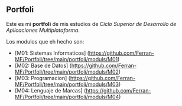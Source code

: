 ## Portfoli

Este es mi **portfoli** de mis estudios de *Ciclo Superior de Desarrollo de Aplicaciones Multiplataforma*.

Los modulos que eh hecho son:

- [M01: Sistemas Informaticos] (https://github.com/Ferran-MF/Portfoli/tree/main/portfoli/moduls/M01)
- [M02: Base de Datos] (https://github.com/Ferran-MF/Portfoli/tree/main/portfoli/moduls/M02)
- [M03: Programacion] (https://github.com/Ferran-MF/Portfoli/tree/main/portfoli/moduls/M03)
- [M04: Lenguaje de Marcas] (https://github.com/Ferran-MF/Portfoli/tree/main/portfoli/moduls/M04)

